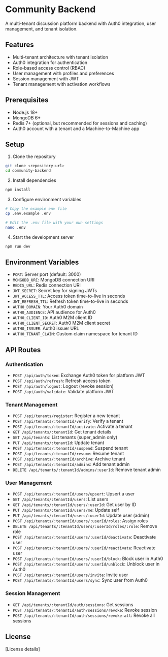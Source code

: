 # Community Backend

A multi-tenant discussion platform backend with Auth0 integration, user management, and tenant isolation.

## Features

- Multi-tenant architecture with tenant isolation
- Auth0 integration for authentication
- Role-based access control (RBAC)
- User management with profiles and preferences
- Session management with JWT
- Tenant management with activation workflows

## Prerequisites

- Node.js 18+
- MongoDB 6+
- Redis 7+ (optional, but recommended for sessions and caching)
- Auth0 account with a tenant and a Machine-to-Machine app

## Setup

1. Clone the repository
```bash
git clone <repository-url>
cd community-backend
```

2. Install dependencies
```bash
npm install
```

3. Configure environment variables
```bash
# Copy the example env file
cp .env.example .env

# Edit the .env file with your own settings
nano .env
```

4. Start the development server
```bash
npm run dev
```

## Environment Variables

- `PORT`: Server port (default: 3000)
- `MONGODB_URI`: MongoDB connection URI
- `REDIS_URL`: Redis connection URI
- `JWT_SECRET`: Secret key for signing JWTs
- `JWT_ACCESS_TTL`: Access token time-to-live in seconds
- `JWT_REFRESH_TTL`: Refresh token time-to-live in seconds
- `AUTH0_DOMAIN`: Your Auth0 domain
- `AUTH0_AUDIENCE`: API audience for Auth0
- `AUTH0_CLIENT_ID`: Auth0 M2M client ID
- `AUTH0_CLIENT_SECRET`: Auth0 M2M client secret
- `AUTH0_ISSUER`: Auth0 issuer URL
- `AUTH0_TENANT_CLAIM`: Custom claim namespace for tenant ID

## API Routes

### Authentication
- `POST /api/auth/token`: Exchange Auth0 token for platform JWT
- `POST /api/auth/refresh`: Refresh access token
- `POST /api/auth/logout`: Logout (revoke session)
- `POST /api/auth/validate`: Validate platform JWT

### Tenant Management
- `POST /api/tenants/register`: Register a new tenant
- `POST /api/tenants/:tenantId/verify`: Verify a tenant
- `POST /api/tenants/:tenantId/activate`: Activate a tenant
- `GET /api/tenants/:tenantId`: Get tenant details
- `GET /api/tenants`: List tenants (super_admin only)
- `PUT /api/tenants/:tenantId`: Update tenant
- `POST /api/tenants/:tenantId/suspend`: Suspend tenant
- `POST /api/tenants/:tenantId/resume`: Resume tenant
- `POST /api/tenants/:tenantId/archive`: Archive tenant
- `POST /api/tenants/:tenantId/admins`: Add tenant admin
- `DELETE /api/tenants/:tenantId/admins/:userId`: Remove tenant admin

### User Management
- `POST /api/tenants/:tenantId/users/upsert`: Upsert a user
- `GET /api/tenants/:tenantId/users`: List users
- `GET /api/tenants/:tenantId/users/:userId`: Get user by ID
- `PUT /api/tenants/:tenantId/users/me`: Update self
- `PUT /api/tenants/:tenantId/users/:userId`: Update user (admin)
- `POST /api/tenants/:tenantId/users/:userId/roles`: Assign roles
- `DELETE /api/tenants/:tenantId/users/:userId/roles/:role`: Remove role
- `POST /api/tenants/:tenantId/users/:userId/deactivate`: Deactivate user
- `POST /api/tenants/:tenantId/users/:userId/reactivate`: Reactivate user
- `POST /api/tenants/:tenantId/users/:userId/block`: Block user in Auth0
- `POST /api/tenants/:tenantId/users/:userId/unblock`: Unblock user in Auth0
- `POST /api/tenants/:tenantId/users/invite`: Invite user
- `POST /api/tenants/:tenantId/users/sync`: Sync user from Auth0

### Session Management
- `GET /api/tenants/:tenantId/auth/sessions`: Get sessions
- `POST /api/tenants/:tenantId/auth/sessions/revoke`: Revoke session
- `POST /api/tenants/:tenantId/auth/sessions/revoke-all`: Revoke all sessions

## License

[License details]
